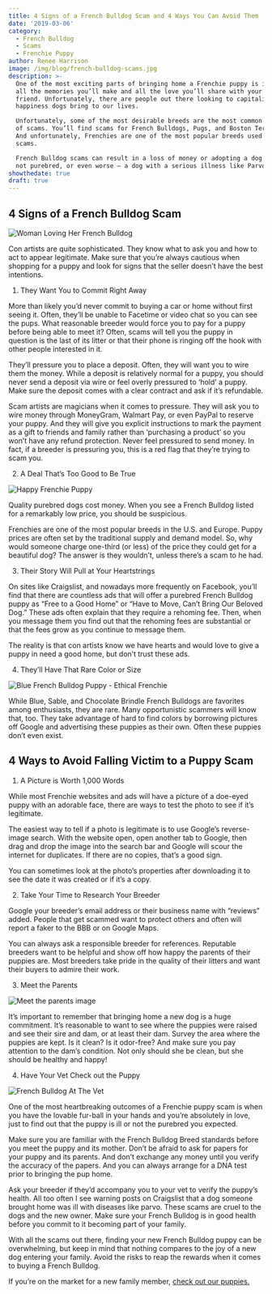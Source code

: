```yaml
---
title: 4 Signs of a French Bulldog Scam and 4 Ways You Can Avoid Them
date: '2019-03-06'
category:
  - French Bulldog
  - Scams
  - Frenchie Puppy
author: Renee Harrison
image: /img/blog/french-bulldog-scams.jpg
description: >-
  One of the most exciting parts of bringing home a Frenchie puppy is imagining
  all the memories you’ll make and all the love you’ll share with your new best
  friend. Unfortunately, there are people out there looking to capitalize on the
  happiness dogs bring to our lives.

  Unfortunately, some of the most desirable breeds are the most common targets
  of scams. You’ll find scams for French Bulldogs, Pugs, and Boston Terriers.
  And unfortunately, Frenchies are one of the most popular breeds used in these
  scams. 

  French Bulldog scams can result in a loss of money or adopting a dog that’s
  not purebred, or even worse – a dog with a serious illness like Parvo.
showthedate: true
draft: true
---
```

## 4 Signs of a French Bulldog Scam

![Woman Loving Her French Bulldog](/img/blog/frenchbulldoggrandma2.jpg "Happy Ethical Frenchie Customer")

Con artists are quite sophisticated. They know what to ask you and how to act to appear legitimate. Make sure that you’re always cautious when shopping for a puppy and look for signs that the seller doesn’t have the best intentions. 

1. They Want You to Commit Right Away

More than likely you’d never commit to buying a car or home without first seeing it. Often, they’ll be unable to Facetime or video chat so you can see the pups. What reasonable breeder would force you to pay for a puppy before being able to meet it? Often, scams will tell you the puppy in question is the last of its litter or that their phone is ringing off the hook with other people interested in it. 

They’ll pressure you to place a deposit. Often, they will want you to wire them the money. While a deposit is relatively normal for a puppy, you should never send a deposit via wire or feel overly pressured to ‘hold’ a puppy. Make sure the deposit comes with a clear contract and ask if it’s refundable. 

Scam artists are magicians when it comes to pressure. They will ask you to wire money through MoneyGram, Walmart Pay, or even PayPal to reserve your puppy. And they will give you explicit instructions to mark the payment as a gift to friends and family rather than ‘purchasing a product’ so you won’t have any refund protection. Never feel pressured to send money. In fact, if a breeder is pressuring you, this is a red flag that they’re trying to scam you.

2. A Deal That’s Too Good to Be True

![Happy Frenchie Puppy](/img/blog/frenchbulldogscams.jpg "Happy Frenchie Puppy from Ethical Frenchie")

Quality purebred dogs cost money. When you see a French Bulldog listed for a remarkably low price, you should be suspicious. 

Frenchies are one of the most popular breeds in the U.S. and Europe. Puppy prices are often set by the traditional supply and demand model. So, why would someone charge one-third (or less) of the price they could get for a beautiful dog? The answer is they wouldn’t, unless there’s a scam to he had.

3. Their Story Will Pull at Your Heartstrings

On sites like Craigslist, and nowadays more frequently on Facebook, you’ll find that there are countless ads that will offer a purebred French Bulldog puppy as “Free to a Good Home” or “Have to Move, Can’t Bring Our Beloved Dog.” These ads often explain that they require a rehoming fee. Then, when you message them you find out that the rehoming fees are substantial or that the fees grow as you continue to message them. 

The reality is that con artists know we have hearts and would love to give a puppy in need a good home, but don’t trust these ads. 

4. They’ll Have That Rare Color or Size

![Blue French Bulldog Puppy - Ethical Frenchie](/img/blog/blue-frenchie.jpg "Cute Blue Frenchie Puppy")

While Blue, Sable, and Chocolate Brindle French Bulldogs are favorites among enthusiasts, they are rare. Many opportunistic scammers will know that, too. They take advantage of hard to find colors by borrowing pictures off Google and advertising these puppies as their own. Often these puppies don’t even exist.

## 4 Ways to Avoid Falling Victim to a Puppy Scam

1. A Picture is Worth 1,000 Words

While most Frenchie websites and ads will have a picture of a doe-eyed puppy with an adorable face, there are ways to test the photo to see if it’s legitimate. 

The easiest way to tell if a photo is legitimate is to use Google’s reverse-image search. With the website open, open another tab to Google, then drag and drop the image into the search bar and Google will scour the internet for duplicates. If there are no copies, that’s a good sign.

You can sometimes look at the photo’s properties after downloading it to see the date it was created or if it’s a copy. 

2. Take Your Time to Research Your Breeder

Google your breeder’s email address or their business name with “reviews” added. People that get scammed want to protect others and often will report a faker to the BBB or on Google Maps.

You can always ask a responsible breeder for references. Reputable breeders want to be helpful and show off how happy the parents of their puppies are. Most breeders take pride in the quality of their litters and want their buyers to admire their work.

3. Meet the Parents

![Meet the parents image](/img/blog/frenchievet.jpg "image of Adult French Bulldogs")

It’s important to remember that bringing home a new dog is a huge commitment. It’s reasonable to want to see where the puppies were raised and see their sire and dam, or at least their dam. Survey the area where the puppies are kept. Is it clean? Is it odor-free? And make sure you pay attention to the dam’s condition. Not only should she be clean, but she should be healthy and happy!

4. Have Your Vet Check out the Puppy

![French Bulldog At The Vet](/img/blog/vet.jpg "Frenchie at the vet")

One of the most heartbreaking outcomes of a Frenchie puppy scam is when you have the lovable fur-ball in your hands and you’re absolutely in love, just to find out that the puppy is ill or not the purebred you expected. 

Make sure you are familiar with the French Bulldog Breed standards before you meet the puppy and its mother. Don’t be afraid to ask for papers for your puppy and its parents. And don’t exchange any money until you verify the accuracy of the papers. And you can always arrange for a DNA test prior to bringing the pup home. 

Ask your breeder if they’d accompany you to your vet to verify the puppy’s health. All too often I see warning posts on Craigslist that a dog someone brought home was ill with diseases like parvo. These scams are cruel to the dogs and the new owner. Make sure your French Bulldog is in good health before you commit to it becoming part of your family.

With all the scams out there, finding your new French Bulldog puppy can be overwhelming, but keep in mind that nothing compares to the joy of a new dog entering your family. Avoid the risks to reap the rewards when it comes to buying a French Bulldog. 

If you’re on the market for a new family member, [check out our puppies.](https://ethicalfrenchie.com/puppies)
